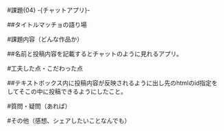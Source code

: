 #課題{04} -{チャットアプリ}-

##タイトルマッチョの語り場


#課題内容（どんな作品か）

##名前と投稿内容を記載するとチャットのように見れるアプリ。

#工夫した点・こだわった点

##テキストボックス内に投稿内容が反映されるように出し先のhtmlのid指定をしてそこの中に投稿できるようにしたこと。

#質問・疑問（あれば）

#その他（感想、シェアしたいことなんでも）
